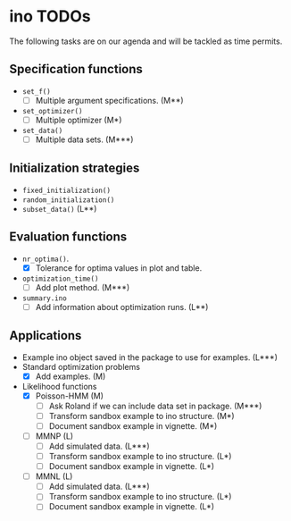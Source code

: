# ino TODOs

The following tasks are on our agenda and will be tackled as time permits.

## Specification functions

- `set_f()`
  - [ ] Multiple argument specifications. (M**)
- `set_optimizer()`
  - [ ] Multiple optimizer (M*)
- `set_data()`
  - [ ] Multiple data sets. (M***)
  
## Initialization strategies

- `fixed_initialization()`
- `random_initialization()`
- `subset_data()` (L**)

## Evaluation functions

- `nr_optima()`. 
  - [x] Tolerance for optima values in plot and table.
- `optimization_time()`
  - [ ] Add plot method. (M***)
- `summary.ino`
  - [ ] Add information about optimization runs. (L**)

## Applications

- Example ino object saved in the package to use for examples. (L***)
- Standard optimization problems
  - [x] Add examples. (M)
- Likelihood functions
  - [x] Poisson-HMM (M)
    - [ ] Ask Roland if we can include data set in package. (M***) 
    - [ ] Transform sandbox example to ino structure. (M*)
    - [ ] Document sandbox example in vignette. (M*)
  - [ ] MMNP (L)
    - [ ] Add simulated data. (L***)
    - [ ] Transform sandbox example to ino structure. (L*)
    - [ ] Document sandbox example in vignette. (L*)
  - [ ] MMNL (L)
    - [ ] Add simulated data. (L***)
    - [ ] Transform sandbox example to ino structure. (L*)
    - [ ] Document sandbox example in vignette. (L*)
